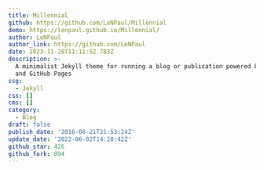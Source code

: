 ```yaml
---
title: Millennial
github: https://github.com/LeNPaul/Millennial
demo: https://lenpaul.github.io/Millennial/
author: LeNPaul
author_link: https://github.com/LeNPaul
date: 2023-11-28T11:11:52.783Z
description: >-
  A minimalist Jekyll theme for running a blog or publication powered by Jekyll
  and GitHub Pages
ssg:
  - Jekyll
css: []
cms: []
category:
  - Blog
draft: false
publish_date: '2016-08-21T21:53:24Z'
update_date: '2022-06-02T14:28:42Z'
github_star: 426
github_fork: 894
---
```

